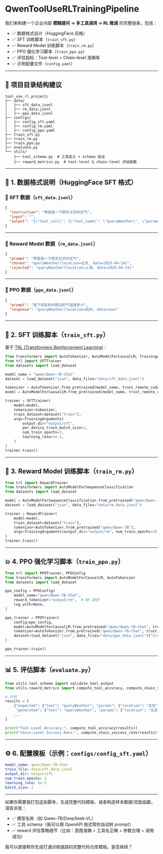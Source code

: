 # QwenToolUseRLTrainingPipeline
我们来构建一个企业内部 **模糊提问 → 多工具调用 → RL 微调** 的完整链条，包括：

- ✅ 数据格式设计（HuggingFace 风格）
- ✅ SFT 训练脚本（`train_sft.py`）
- ✅ Reward Model 训练脚本（`train_rm.py`）
- ✅ PPO 强化学习脚本（`train_ppo.py`）
- ✅ 评估指标：Tool-level + Chain-level 准确率
- ✅ 示例配置文件（`config.yaml`）

---

## 📁 项目目录结构建议

```
tool_use_rl_project/
├── data/
│   ├── sft_data.jsonl
│   ├── rm_data.jsonl
│   ├── ppo_data.jsonl
├── configs/
│   ├── config_sft.yaml
│   ├── config_rm.yaml
│   ├── config_ppo.yaml
├── train_sft.py
├── train_rm.py
├── train_ppo.py
├── evaluate.py
└── utils/
    ├── tool_schema.py  # 工具定义 + schema 验证
    ├── reward_metrics.py  # tool-level & chain-level 评估函数
```

---

## 📄 1. 数据格式说明（HuggingFace SFT 格式）

### 🔹 SFT 数据（`sft_data.jsonl`）

```json
{
  "instruction": "帮我查一下明天北京的天气",
  "input": "",
  "output": "{\"tool_call\": {\"tool_name\": \"queryWeather\", \"parameters\": {\"location\": \"北京\", \"date\": \"2025-04-24\"}}}"
}
```

---

### 🔹 Reward Model 数据（`rm_data.jsonl`）

```json
{
  "prompt": "帮我查一下明天北京的天气",
  "chosen": "queryWeather(location=北京, date=2025-04-24)",
  "rejected": "queryWeather(location=上海, date=2025-04-24)"
}
```

---

### 🔹 PPO 数据（`ppo_data.jsonl`）

```json
{
  "prompt": "查下现在杭州那边的气温是多少",
  "response": "queryWeather(location=杭州, date=now)"
}
```

---

## 🧠 2. SFT 训练脚本（`train_sft.py`）

基于 [TRL (Transformers Reinforcement Learning)](https://github.com/huggingface/trl)：

```python
from transformers import AutoTokenizer, AutoModelForCausalLM, TrainingArguments
from trl import SFTTrainer
from datasets import load_dataset

model_name = "qwen/Qwen-7B-Chat"
dataset = load_dataset("json", data_files="data/sft_data.jsonl")

tokenizer = AutoTokenizer.from_pretrained(model_name, trust_remote_code=True)
model = AutoModelForCausalLM.from_pretrained(model_name, trust_remote_code=True)

trainer = SFTTrainer(
    model=model,
    tokenizer=tokenizer,
    train_dataset=dataset["train"],
    args=TrainingArguments(
        output_dir="output/sft",
        per_device_train_batch_size=2,
        num_train_epochs=3,
        learning_rate=5e-5,
    )
)
trainer.train()
```

---

## 🎯 3. Reward Model 训练脚本（`train_rm.py`）

```python
from trl import RewardTrainer
from transformers import AutoModelForSequenceClassification
from datasets import load_dataset

model = AutoModelForSequenceClassification.from_pretrained("qwen/Qwen-7B", num_labels=1)
dataset = load_dataset("json", data_files="data/rm_data.jsonl")

trainer = RewardTrainer(
    model=model,
    train_dataset=dataset["train"],
    tokenizer=AutoTokenizer.from_pretrained("qwen/Qwen-7B"),
    args=TrainingArguments(output_dir="output/rm", num_train_epochs=3)
)
trainer.train()
```

---

## 💥 4. PPO 强化学习脚本（`train_ppo.py`）

```python
from trl import PPOTrainer, PPOConfig
from transformers import AutoModelForCausalLM, AutoTokenizer
from datasets import load_dataset

ppo_config = PPOConfig(
    model_name="qwen/Qwen-7B-Chat",
    reward_tokenizer="output/rm",  # RM 路径
    log_with=None,
)

ppo_trainer = PPOTrainer(
    config=ppo_config,
    model=AutoModelForCausalLM.from_pretrained("qwen/Qwen-7B-Chat", trust_remote_code=True),
    tokenizer=AutoTokenizer.from_pretrained("qwen/Qwen-7B-Chat", trust_remote_code=True),
    dataset=load_dataset("json", data_files="data/ppo_data.jsonl")["train"]
)

ppo_trainer.train()
```

---

## 📊 5. 评估脚本（`evaluate.py`）

```python
from utils.tool_schema import validate_tool_output
from utils.reward_metrics import compute_tool_accuracy, compute_chain_success_rate

# 示例
results = [
    {"expected": {"tool": "queryWeather", "params": {"location": "北京"}},
     "generated": {"tool": "queryWeather", "params": {"location": "北京"}}},
    ...
]

print("Tool-Level Accuracy:", compute_tool_accuracy(results))
print("Chain-Level Success Rate:", compute_chain_success_rate(results))
```

---

## ⚙️ 6. 配置模板（示例：`configs/config_sft.yaml`）

```yaml
model_name: qwen/Qwen-7B-Chat
train_file: data/sft_data.jsonl
output_dir: output/sft
num_train_epochs: 3
learning_rate: 5e-5
batch_size: 2
```

---

如果你需要我打包这些脚本、生成完整代码模板、或者构造样本数据/奖励函数，请告诉我：

- ✅ 模型名称（如 Qwen-7B/DeepSeek-VL）
- ✅ 工具 schema（我可以用 OpenAPI 格式帮你自动转 prompt）
- ✅ reward 评估策略细节（比如：意图准确 + 工具名正确 + 参数合理 + 调用成功）

我可以直接帮你生成打通训练链路的完整代码仓库模板。是否继续？
